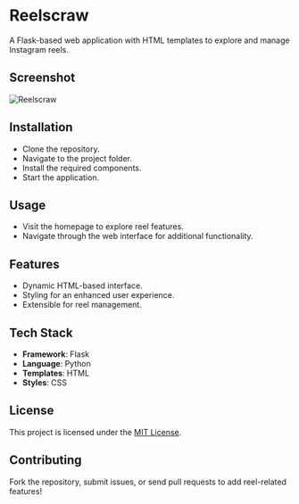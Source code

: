 # Reelscraw
A Flask-based web application with HTML templates to explore and manage Instagram reels.

## Screenshot
![Reelscraw](screenshots/reelscraw_screenshot.png)

## Installation
- Clone the repository.
- Navigate to the project folder.
- Install the required components.
- Start the application.

## Usage
- Visit the homepage to explore reel features.
- Navigate through the web interface for additional functionality.

## Features
- Dynamic HTML-based interface.
- Styling for an enhanced user experience.
- Extensible for reel management.

## Tech Stack
- **Framework**: Flask
- **Language**: Python
- **Templates**: HTML
- **Styles**: CSS

## License
This project is licensed under the [MIT License](LICENSE).

## Contributing
Fork the repository, submit issues, or send pull requests to add reel-related features!